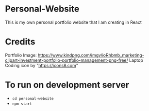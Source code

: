 # Personal-Website
This is my own personal portfolio website that I am creating in React

# Credits
Portfolio Image: https://www.kindpng.com/imgv/ioRhbmb_marketing-clipart-investment-portfolio-portfolio-management-png-free/
Laptop Coding icon by "https://icons8.com"


# To run on development server
- `cd personal-website`
- `npm start`
